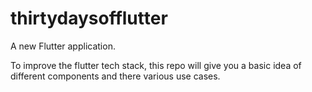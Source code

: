 # thirtydaysofflutter

A new Flutter application.

To improve the flutter tech stack, this repo will give you a basic idea of different components and there various use cases.

